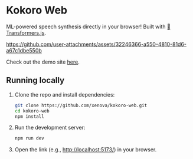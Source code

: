 # Kokoro Web

ML-powered speech synthesis directly in your browser! Built with [🤗 Transformers.js](https://huggingface.co/docs/transformers.js).

https://github.com/user-attachments/assets/32246366-a550-4810-81d6-a67c1dbe550b

Check out the demo site [here](https://huggingface.co/spaces/Xenova/kokoro-web).

## Running locally

1. Clone the repo and install dependencies:

   ```bash
   git clone https://github.com/xenova/kokoro-web.git
   cd kokoro-web
   npm install
   ```

2. Run the development server:

   ```bash
   npm run dev
   ```

3. Open the link (e.g., [http://localhost:5173/](http://localhost:5173/)) in your browser.
